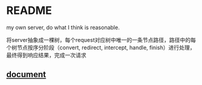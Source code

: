 README
======

my own server, do what I think is reasonable.

将server抽象成一棵树，每个request对应树中唯一的一条节点路径，路径中的每个树节点按序分阶段（convert, redirect, intercept, handle, finish）进行处理，最终得到响应结果，完成一次请求

[document](./doc/index.md)
--------------------------
